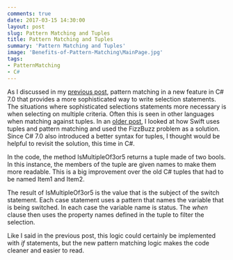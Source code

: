 ```yaml
---
comments: true
date: 2017-03-15 14:30:00
layout: post
slug: Pattern Matching and Tuples
title: Pattern Matching and Tuples
summary: 'Pattern Matching and Tuples'
image: 'Benefits-of-Pattern-Matching\MainPage.jpg'
tags:
- PatternMatching
- C#
---
```


As I discussed in my [previous post](http://humbletoolsmith.com/2017/03/05/Benefits-of-Pattern-Matching/), pattern matching in a new feature in C# 7.0 that provides a more sophisticated way to write selection statements. The situations where sophisticated selections statements more necessary is when selecting on multiple criteria. Often this is seen in other languages when matching against tuples. In an [older post](http://humbletoolsmith.com/2015/08/09/C-Developer's-Impression-of-Swift/), I looked at how Swift uses tuples and pattern matching and used the FizzBuzz problem as a solution. Since C# 7.0 also introduced a better syntax for tuples, I thought would be helpful to revisit the solution, this time in C#. 

<script src="https://gist.github.com/pottereric/d2c805ee3b0adb0c9085589aecceae89.js"></script>

In the code, the method IsMultipleOf3or5 returns a tuple made of two bools. In this instance, the members of the tuple are given names to make them more readable. This is a big improvement over the old C# tuples that had to be named Item1 and Item2. 

The result of IsMultipleOf3or5 is the value that is the subject of the switch statement. Each case statement uses a pattern that names the variable that is being switched. In each case the variable name is status. The *when* clause then uses the property names defined in the tuple to filter the selection. 

Like I said in the previous post, this logic could certainly be implemented with *if* statements, but the new pattern matching logic makes the code cleaner and easier to read.





